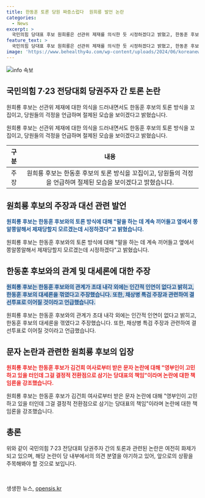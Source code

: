 ```yaml
---
title: 한동훈 토론 당원 짜증스럽다  원희룡 발언 논란
categories:
  - News
excerpt: >
  국민의힘 당대표 후보 원희룡은 선관위 제재를 의식한 듯 시정하겠다고 밝혔고, 한동훈 후보를 꼬집이며 토론 방식에 대한 불만을 토로했습니다. 또한, 두 후보 간의 관계를 부인하면서 대선주자인 한동훈을 비판했고, 특히 채상병 특검 주장에 대한 반대가 극복되지 않으면 결선투표로 갈 가능성을 언급했습니다. 또한 김건희 여사와의 문자 논란에 대해 당대표의 역할이라며 책임을 회피하는 측면을 비판했습니다. 
feature_text: >
  국민의힘 당대표 후보 원희룡은 선관위 제재를 의식한 듯 시정하겠다고 밝혔고, 한동훈 후보를 꼬집이며 토론 방식에 대한 불만을 토로했습니다. 또한, 두 후보 간의 관계를 부인하면서 대선주자인 한동훈을 비판했고, 특히 채상병 특검 주장에 대한 반대가 극복되지 않으면 결선투표로 갈 가능성을 언급했습니다. 또한 김건희 여사와의 문자 논란에 대해 당대표의 역할이라며 책임을 회피하는 측면을 비판했습니다. 
image: 'https://www.behealthy4u.com/wp-content/uploads/2024/06/koreanews.jpg'
---
```


<p><img src="https://www.behealthy4u.com/wp-content/uploads/2024/06/koreanews.jpg" alt="info 속보" /></p>

<h2 data-ke-size="size26">국민의힘 7·23 전당대회 당권주자 간 토론 논란</h2>

<p>원희룡 후보는 선관위 제재에 대한 의식을 드러내면서도 한동훈 후보의 토론 방식을 꼬집이고, 당원들의 걱정을 언급하며 절제된 모습을 보이겠다고 밝혔습니다.</p>

<p data-ke-size="size16">원희룡 후보는 선관위 제재에 대한 의식을 드러내면서도 한동훈 후보의 토론 방식을 꼬집이고, 당원들의 걱정을 언급하며 절제된 모습을 보이겠다고 밝혔습니다.</p>

<table>
<thead>
<tr>
<th style="text-align: center;">구분</th>
<th style="text-align: center;">내용</th>
</tr>
</thead>
<tbody>
<tr>
<td style="text-align: center;">주장</td>
<td style="text-align: center;">원희룡 후보는 한동훈 후보의 토론 방식을 꼬집이고, 당원들의 걱정을 언급하며 절제된 모습을 보이겠다고 밝혔습니다.</td>
</tr>
</tbody>
</table>

<h2 data-ke-size="size26">원희룡 후보의 주장과 대선 관련 발언</h2>

<p><b><span style="color: #1a5490;">원희룡 후보는 한동훈 후보와의 토론 방식에 대해 "말을 하는 데 계속 끼어들고 옆에서 쫑알쫑알해서 제재당할지 모르겠는데 시정하겠다"고 밝혔습니다.</span></b></p>

<p data-ke-size="size16">원희룡 후보는 한동훈 후보와의 토론 방식에 대해 "말을 하는 데 계속 끼어들고 옆에서 쫑알쫑알해서 제재당할지 모르겠는데 시정하겠다"고 밝혔습니다.</p>

<h2 data-ke-size="size26">한동훈 후보와의 관계 및 대세론에 대한 주장</h2>

<p><b><span style="background-color: #21538527; color: #1a5490;">원희룡 후보는 한동훈 후보와의 관계가 초대 내각 외에는 인간적 인연이 없다고 밝히고, 한동훈 후보의 대세론을 꺾였다고 주장했습니다. 또한, 채상병 특검 주장과 관련하여 결선투표로 이어질 것이라고 언급했습니다.</span></b></p>

<p data-ke-size="size16">원희룡 후보는 한동훈 후보와의 관계가 초대 내각 외에는 인간적 인연이 없다고 밝히고, 한동훈 후보의 대세론을 꺾였다고 주장했습니다. 또한, 채상병 특검 주장과 관련하여 결선투표로 이어질 것이라고 언급했습니다.</p>

<h2 data-ke-size="size26">문자 논란과 관련한 원희룡 후보의 입장</h2>

<p><b><span style="color: #ee2323;">원희룡 후보는 한동훈 후보가 김건희 여사로부터 받은 문자 논란에 대해 "영부인이 고민하고 있을 터인데 그걸 결정적 전환점으로 삼기는 당대표의 책임"이라며 논란에 대한 책임론을 강조했습니다.</span></b></p>

<p data-ke-size="size16">원희룡 후보는 한동훈 후보가 김건희 여사로부터 받은 문자 논란에 대해 "영부인이 고민하고 있을 터인데 그걸 결정적 전환점으로 삼기는 당대표의 책임"이라며 논란에 대한 책임론을 강조했습니다.</p>

<h2 data-ke-size="size26">총론</h2>

<p>위와 같이 국민의힘 7·23 전당대회 당권주자 간의 토론과 관련된 논란은 여전히 화제가 되고 있으며, 해당 논란이 당 내부에서의 의견 분열을 야기하고 있어, 앞으로의 상황을 주목해봐야 할 것으로 보입니다.</p>

<p data-ke-size="size16">&nbsp;</p>
생생한 뉴스, <a href="https://opensis.kr" rel="dofollow">opensis.kr</a>


